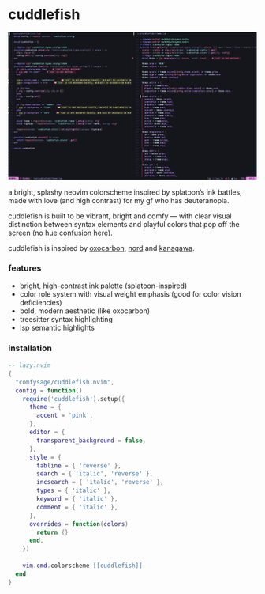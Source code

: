 # cuddlefish

![preview-lua](assets/previews/lua.webp)

a bright, splashy neovim colorscheme inspired by splatoon’s ink battles, made
with love (and high contrast) for my gf who has deuteranopia.

cuddlefish is built to be vibrant, bright and comfy — with clear visual
distinction between syntax elements and playful colors that pop off the screen
(no hue confusion here).

cuddlefish is inspired by [oxocarbon](https://github.com/nyoom-engineering/oxocarbon.nvim), [nord](https://github.com/nordtheme/nord) and [kanagawa](https://github.com/rebelot/kanagawa.nvim).

### features

- bright, high-contrast ink palette (splatoon-inspired)
- color role system with visual weight emphasis (good for color vision deficiencies)
- bold, modern aesthetic (like oxocarbon)
- treesitter syntax highlighting
- lsp semantic highlights

### installation

```lua
-- lazy.nvim
{
  "comfysage/cuddlefish.nvim",
  config = function()
    require('cuddlefish').setup({
      theme = {
        accent = 'pink',
      },
      editor = {
        transparent_background = false,
      },
      style = {
        tabline = { 'reverse' },
        search = { 'italic', 'reverse' },
        incsearch = { 'italic', 'reverse' },
        types = { 'italic' },
        keyword = { 'italic' },
        comment = { 'italic' },
      },
      overrides = function(colors)
        return {}
      end,
    })

    vim.cmd.colorscheme [[cuddlefish]]
  end
}
```
